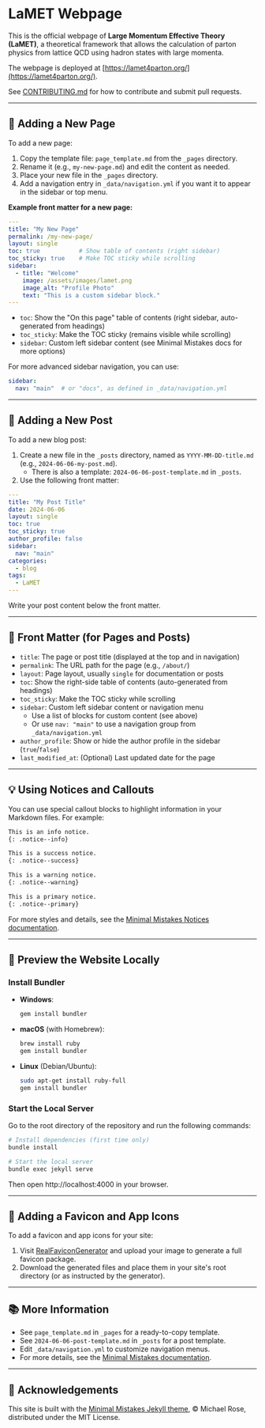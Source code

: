 # LaMET Webpage

This is the official webpage of **Large Momentum Effective Theory (LaMET)**, a theoretical framework that allows the calculation of parton physics from lattice QCD using hadron states with large momenta.

The webpage is deployed at [https://lamet4parton.org/](https://lamet4parton.org/).

See [CONTRIBUTING.md](CONTRIBUTING.md) for how to contribute and submit pull requests.

---

## 📄 Adding a New Page

To add a new page:
1. Copy the template file: `page_template.md` from the `_pages` directory.
2. Rename it (e.g., `my-new-page.md`) and edit the content as needed.
3. Place your new file in the `_pages` directory.
4. Add a navigation entry in `_data/navigation.yml` if you want it to appear in the sidebar or top menu.

**Example front matter for a new page:**
```yaml
---
title: "My New Page"
permalink: /my-new-page/
layout: single
toc: true           # Show table of contents (right sidebar)
toc_sticky: true    # Make TOC sticky while scrolling
sidebar:
  - title: "Welcome"
    image: /assets/images/lamet.png
    image_alt: "Profile Photo"
    text: "This is a custom sidebar block."
---
```

- `toc`: Show the "On this page" table of contents (right sidebar, auto-generated from headings)
- `toc_sticky`: Make the TOC sticky (remains visible while scrolling)
- `sidebar`: Custom left sidebar content (see Minimal Mistakes docs for more options)

For more advanced sidebar navigation, you can use:
```yaml
sidebar:
  nav: "main"  # or "docs", as defined in _data/navigation.yml
```

---

## 📝 Adding a New Post

To add a new blog post:
1. Create a new file in the `_posts` directory, named as `YYYY-MM-DD-title.md` (e.g., `2024-06-06-my-post.md`).
   - There is also a template: `2024-06-06-post-template.md` in `_posts`.
2. Use the following front matter:

```yaml
---
title: "My Post Title"
date: 2024-06-06
layout: single
toc: true
toc_sticky: true
author_profile: false
sidebar:
  nav: "main"
categories:
  - blog
tags:
  - LaMET
---
```

Write your post content below the front matter.

---

## 🧩 Front Matter (for Pages and Posts)

- `title`: The page or post title (displayed at the top and in navigation)
- `permalink`: The URL path for the page (e.g., `/about/`)
- `layout`: Page layout, usually `single` for documentation or posts
- `toc`: Show the right-side table of contents (auto-generated from headings)
- `toc_sticky`: Make the TOC sticky while scrolling
- `sidebar`: Custom left sidebar content or navigation menu
    - Use a list of blocks for custom content (see above)
    - Or use `nav: "main"` to use a navigation group from `_data/navigation.yml`
- `author_profile`: Show or hide the author profile in the sidebar (`true`/`false`)
- `last_modified_at`: (Optional) Last updated date for the page

---

## 💡 Using Notices and Callouts

You can use special callout blocks to highlight information in your Markdown files. For example:

```markdown
This is an info notice.
{: .notice--info}

This is a success notice.
{: .notice--success}

This is a warning notice.
{: .notice--warning}

This is a primary notice.
{: .notice--primary}
```

For more styles and details, see the [Minimal Mistakes Notices documentation](https://mmistakes.github.io/minimal-mistakes/post%20formats/post-notice/).

---

## 🚀 Preview the Website Locally

### Install Bundler

- **Windows**:
  ```bash
  gem install bundler
  ```
- **macOS** (with Homebrew):
  ```bash
  brew install ruby
  gem install bundler
  ```
- **Linux** (Debian/Ubuntu):
  ```bash
  sudo apt-get install ruby-full
  gem install bundler
  ```

### Start the Local Server

Go to the root directory of the repository and run the following commands:

```bash
# Install dependencies (first time only)
bundle install

# Start the local server
bundle exec jekyll serve
```

Then open http://localhost:4000 in your browser.

---

## 🎨 Adding a Favicon and App Icons

To add a favicon and app icons for your site:

1. Visit [RealFaviconGenerator](https://realfavicongenerator.net/) and upload your image to generate a full favicon package.
2. Download the generated files and place them in your site's root directory (or as instructed by the generator).

---

## 📚 More Information
- See `page_template.md` in `_pages` for a ready-to-copy template.
- See `2024-06-06-post-template.md` in `_posts` for a post template.
- Edit `_data/navigation.yml` to customize navigation menus.
- For more details, see the [Minimal Mistakes documentation](https://mmistakes.github.io/minimal-mistakes/docs/).

---

## 📜 Acknowledgements

This site is built with the [Minimal Mistakes Jekyll theme](https://github.com/mmistakes/minimal-mistakes), © Michael Rose, distributed under the MIT License.


